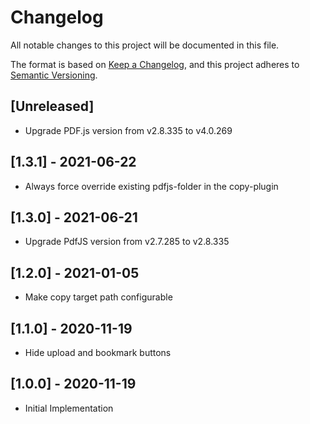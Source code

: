 # Changelog
All notable changes to this project will be documented in this file.

The format is based on [Keep a Changelog](https://keepachangelog.com/en/1.0.0/),
and this project adheres to [Semantic Versioning](https://semver.org/spec/v2.0.0.html).

## [Unreleased]

- Upgrade PDF.js version from v2.8.335 to v4.0.269

## [1.3.1] - 2021-06-22
- Always force override existing pdfjs-folder in the copy-plugin

## [1.3.0] - 2021-06-21
- Upgrade PdfJS version from v2.7.285 to v2.8.335

## [1.2.0] - 2021-01-05
- Make copy target path configurable

## [1.1.0] - 2020-11-19

- Hide upload and bookmark buttons

## [1.0.0] - 2020-11-19

- Initial Implementation
